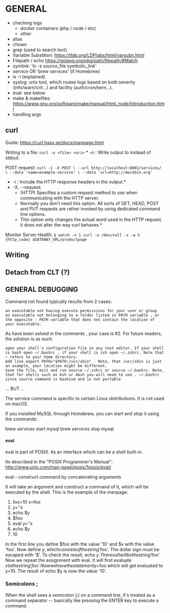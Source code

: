 # GENERAL

- checking logs
    - docker containers (php / node / etc)
    - other
- alias
- chown
- grep (used to search text)
- Variable Substition: https://tldp.org/LDP/abs/html/varsubn.html
- Filepath / echo https://golang.org/pkg/path/filepath/#Match
- symlink: 'ln -s source_file symbolic_link'
- service OR 'brew services' (if Homebrew)
- ls -l (explained)
- syslog:  unix tool, which routes logs based on both severity (info/warn/crit...) and facility (auth/cron/kern...).
- eval: see below
- make & makefiles: https://www.gnu.org/software/make/manual/html_node/Introduction.html
- handling args

## curl

Guide: https://curl.haxx.se/docs/manpage.html

Writing to a file: `curl -o <file> <uri>` 
    * -o :  Write output to <file> instead of stdout.

POST request: `curl -i -X POST \
  --url http://localhost:8001/services/ \
  --data 'name=example-service' \
  --data 'url=http://mockbin.org'`
  * -i : Include the HTTP response headers in the output.*
  * -X, --request:
    - (HTTP) Specifies a custom request method to use when 
    communicating with the HTTP server.
    - Normally you don't need this option. 
    All sorts of GET, HEAD, POST and PUT requests are 
    rather invoked by using dedicated command line options. 
    - This option only changes the actual 
    word used in the HTTP request, 
    it does not alter the way curl behaves.*

Monitor Server Health:
`$ watch -n 1 curl -o /dev/null -s -w %{http_code} $GATEWAY_URL/productpage`

## Writing

## Detach from CLT (?)

## GENERAL DEBUGGING

Command not found typically results from 2 cases:

    an executable not having execute permissions for your user or group
    an executable not belonging to a folder listed in PATH variable , or the opposite - PATH variable that does not contain the location of your executable.

As have been solved in the comments , your case is #2. For future readers, the solution is as such:

    open your shell's configuration file in any text editor. If your shell is bash open ~/.bashrc , if your shell is zsh open ~/.zshrc. Note that ~ refers to your home directory.
    Add line export PATH="$PATH:/usr/sbin" . Note, that /usr/sbin is just an example, your location might be different.
    Save the file, exit and run source ~/.zshrc or source ~/.bashrc. Note, that for shells such as ksh or dash you will need to use . ~/.bashrc since source command is bashism and is not portable

...
BUT
...


The service command is specific to certain Linux distributions. It is not used on macOS.

If you installed MySQL through Homebrew, you can start and stop it using the commands:

brew services start mysql
brew services stop mysql

#### eval

eval is part of POSIX. Its an interface which can be a shell built-in.

Its described in the "POSIX Programmer's Manual": http://www.unix.com/man-page/posix/1posix/eval/

eval - construct command by concatenating arguments

It will take an argument and construct a command of it, which will be executed by the shell. This is the example of the manpage:

1) foo=10 x=foo
2) y='$'$x
3) echo $y
4) $foo
5) eval y='$'$x
6) echo $y
7) 10

In the first line you define $foo with the value '10' and $x with the value 'foo'.
Now define $y, which consists of the string '$foo'. The dollar sign must be escaped with '$'.
To check the result, echo $y.
The result will be the string '$foo'
Now we repeat the assignment with eval. It will first evaluate $x to the string 'foo'. Now we have the statement y=$foo which will get evaluated to y=10.
The result of echo $y is now the value '10'.


### Semicolons ;

When the shell sees a semicolon (;) 
on a command line, it's treated as a 
command separator -- basically like 
pressing the ENTER key to execute a command. 

